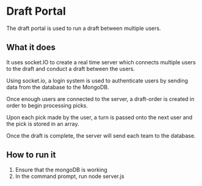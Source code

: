 # Draft Portal
The draft portal is used to run a draft between multiple users.

## What it does
It uses socket.IO to create a real time server which connects multiple users to the draft and conduct a draft between the users.

Using socket.io, a login system is used to authenticate users by sending data from the database to the MongoDB.

Once enough users are connected to the server, a draft-order is created in order to begin processing picks.

Upon each pick made by the user, a turn is passed onto the next user and the pick is stored in an array.

Once the draft is complete, the server will send each team to the database.

## How to run it
1) Ensure that the mongoDB is working
2) In the command prompt, run node server.js
